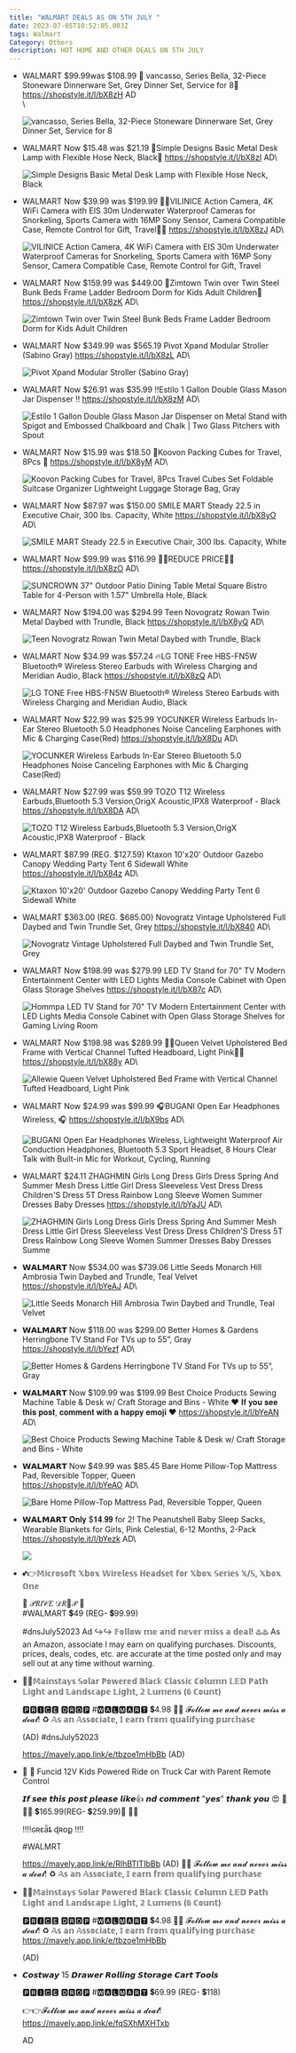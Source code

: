 ```yaml
---
title: "WALMART DEALS AS ON 5TH JULY "
date: 2023-07-05T10:52:05.003Z
tags: Walmart
Category: Others
description: HOT HOME AND OTHER DEALS ON 5TH JULY
---
```

* WALMART
  $99.99was $108.99 
  🎀 vancasso, Series Bella, 32-Piece Stoneware Dinnerware Set, Grey Dinner Set, Service for 8🎀
  https://shopstyle.it/l/bX8zH
  AD\
  \

  ![vancasso, Series Bella, 32-Piece Stoneware Dinnerware Set, Grey Dinner Set, Service for 8](https://i5.walmartimages.com/asr/3764b0a0-fba9-42e2-97ba-793c983262d7.06ba8d3ad3927f5f38edf9af5d9122eb.jpeg?odnHeight=612&odnWidth=612&odnBg=FFFFFF)
* WALMART
  Now $15.48 was $21.19
  🌟Simple Designs Basic Metal Desk Lamp with Flexible Hose Neck, Black🌟
  https://shopstyle.it/l/bX8zI
  AD\

  ![Simple Designs Basic Metal Desk Lamp with Flexible Hose Neck, Black](https://i5.walmartimages.com/asr/edd4af55-2aef-41d6-9968-ad216add34c2.11a4c2ac75298fffda43656ffc379687.jpeg?odnHeight=2000&odnWidth=2000&odnBg=FFFFFF)
* WALMART
  Now $39.99 was $199.99
  📸📸VILINICE Action Camera, 4K WiFi Camera with EIS 30m Underwater Waterproof Cameras for Snorkeling, Sports Camera with 16MP Sony Sensor, Camera Compatible Case, Remote Control for Gift, Travel📸📸 https://shopstyle.it/l/bX8zJ
  AD\

  ![VILINICE Action Camera, 4K WiFi Camera with EIS 30m Underwater Waterproof Cameras for Snorkeling, Sports Camera with 16MP Sony Sensor, Camera Compatible Case, Remote Control for Gift, Travel](https://i5.walmartimages.com/asr/171735f5-54fd-4c35-b1e9-5a3ca30e89b3.588032b0d3eb21f83bb223b4cbf753af.jpeg?odnHeight=2000&odnWidth=2000&odnBg=FFFFFF)
* WALMART
  Now $159.99 was $449.00
  🌟Zimtown Twin over Twin Steel Bunk Beds Frame Ladder Bedroom Dorm for Kids Adult Children🌟
  https://shopstyle.it/l/bX8zK
  AD\

  ![Zimtown Twin over Twin Steel Bunk Beds Frame Ladder Bedroom Dorm for Kids Adult Children](https://i5.walmartimages.com/asr/ea0e3bf8-c267-4b13-a98f-8024c08080bc.30ddc6aae14b3cfd23d02536d21e3c00.jpeg?odnHeight=2000&odnWidth=2000&odnBg=FFFFFF)
* WALMART
  Now $349.99 was $565.19
  Pivot Xpand Modular Stroller (Sabino Gray)
  https://shopstyle.it/l/bX8zL
  AD\

  ![Pivot Xpand Modular Stroller (Sabino Gray)](https://i5.walmartimages.com/asr/0c42e68c-60d4-413c-bb98-2b63a524aba1.a1df93212726159855afa77f705548a8.jpeg?odnHeight=2000&odnWidth=2000&odnBg=FFFFFF)
* WALMART
  Now $26.91 was $35.99
  ‼️Estilo 1 Gallon Double Glass Mason Jar Dispenser ‼️ https://shopstyle.it/l/bX8zM
  AD\

  ![Estilo 1 Gallon Double Glass Mason Jar Dispenser on Metal Stand with Spigot and Embossed Chalkboard and Chalk | Two Glass Pitchers with Spout](https://i5.walmartimages.com/asr/80224359-be88-4dda-b63a-8ff83c76d81f.06a0433b5497978c0124b1fbcde43058.jpeg?odnHeight=2000&odnWidth=2000&odnBg=FFFFFF)
* WALMART
  Now $15.99 was $18.50
  🎀Koovon Packing Cubes for Travel, 8Pcs 🎀
  https://shopstyle.it/l/bX8yM
  AD\

  ![Koovon Packing Cubes for Travel, 8Pcs Travel Cubes Set Foldable Suitcase Organizer Lightweight Luggage Storage Bag, Gray](https://i5.walmartimages.com/asr/824e8cb9-fdd7-472f-9dd3-b2aa054eb60b.87e6234a132ec00bff97edc9d3bc5d0c.jpeg?odnHeight=2000&odnWidth=2000&odnBg=FFFFFF)
* WALMART
  Now $87.97 was $150.00
  SMILE MART Steady 22.5 in Executive Chair, 300 lbs. Capacity, White
  https://shopstyle.it/l/bX8yO
  AD\

  ![SMILE MART Steady 22.5 in Executive Chair, 300 lbs. Capacity, White](https://i5.walmartimages.com/asr/a6670aba-b2af-4ee3-8945-67434d1b1f5b.e7fbb86898116e7f41bfd3f6e2947b18.png?odnHeight=2000&odnWidth=2000&odnBg=FFFFFF)
* WALMART
  Now $99.99 was $116.99
  🌟😍REDUCE PRICE🥰🌟
  https://shopstyle.it/l/bX8zO
  AD\

  ![SUNCROWN 37" Outdoor Patio Dining Table Metal Square Bistro Table for 4-Person with 1.57" Umbrella Hole, Black](https://i5.walmartimages.com/asr/18269ce3-c60a-4153-aa38-740dd6051e76.0f0e2cde0142588ac0de841a68845bfc.jpeg?odnHeight=2000&odnWidth=2000&odnBg=FFFFFF)
* WALMART
  Now $194.00 was $294.99
  Teen Novogratz Rowan Twin Metal Daybed with Trundle, Black
  https://shopstyle.it/l/bX8yQ
  AD\

  ![Teen Novogratz Rowan Twin Metal Daybed with Trundle, Black](https://i5.walmartimages.com/asr/0de24373-e3ef-48d7-a079-0a2431aadc9b.e4ab750f6fa3d7666526125e1843e9bb.jpeg?odnHeight=2000&odnWidth=2000&odnBg=FFFFFF)
* WALMART
  Now $34.99 was $57.24
  🔥LG TONE Free HBS-FN5W Bluetooth® Wireless Stereo Earbuds with Wireless Charging and Meridian Audio, Black 
  https://shopstyle.it/l/bX8zQ
  AD\

  ![LG TONE Free HBS-FN5W Bluetooth® Wireless Stereo Earbuds with Wireless Charging and Meridian Audio, Black](https://i5.walmartimages.com/asr/c5b07c17-bc2e-4356-bd54-ca5a1c80809a.e4db2170f9f50e8719ab54f31623fc0e.jpeg?odnHeight=2000&odnWidth=2000&odnBg=FFFFFF)
* WALMART
  Now $22.99 was $25.99
  YOCUNKER Wireless Earbuds In-Ear Stereo Bluetooth 5.0 Headphones Noise Canceling Earphones with Mic & Charging Case(Red) https://shopstyle.it/l/bX8Du
  AD\

  ![YOCUNKER Wireless Earbuds In-Ear Stereo Bluetooth 5.0 Headphones Noise Canceling Earphones with Mic & Charging Case(Red)](https://i5.walmartimages.com/asr/f77f3fd7-b54a-4c67-92df-adca66568401.395c8d6f4067e81bede09738b5092bc8.jpeg?odnHeight=2000&odnWidth=2000&odnBg=FFFFFF)
* WALMART
  Now $27.99 was $59.99
  TOZO T12 Wireless Earbuds,Bluetooth 5.3 Version,OrigX Acoustic,IPX8 Waterproof - Black
   https://shopstyle.it/l/bX8DA
  AD\

  ![TOZO T12 Wireless Earbuds,Bluetooth 5.3 Version,OrigX Acoustic,IPX8 Waterproof - Black](https://i5.walmartimages.com/asr/f85d7ed9-cd78-4d55-a516-8aa7fb838e84.c99912a43a918371f4e80be26a56cd2d.jpeg?odnHeight=2000&odnWidth=2000&odnBg=FFFFFF)
* WALMART
  $87.99 (REG. $127.59)
  Ktaxon 10'x20' Outdoor Gazebo Canopy Wedding Party Tent 6 Sidewall White
  https://shopstyle.it/l/bX84z
  AD\

  ![Ktaxon 10'x20' Outdoor Gazebo Canopy Wedding Party Tent 6 Sidewall White](https://i5.walmartimages.com/asr/4d0d8936-ff3d-4f4a-b0c9-7a3945b1c4c9.43c262c2682e20044edebf1957d6f9d1.jpeg?odnHeight=2000&odnWidth=2000&odnBg=FFFFFF)
* WALMART
  $363.00 (REG. $685.00)
  Novogratz Vintage Upholstered Full Daybed and Twin Trundle Set, Grey
  https://shopstyle.it/l/bX840
  AD\

  ![Novogratz Vintage Upholstered Full Daybed and Twin Trundle Set, Grey](https://i5.walmartimages.com/asr/7db5a4f1-52a2-4ce4-8a63-15354fbf9ef6_1.569e7daaf1c21c9d77dccddb4524922f.jpeg?odnHeight=2000&odnWidth=2000&odnBg=FFFFFF)
* WALMART
  Now $198.99 was $279.99 
  LED TV Stand for 70" TV Modern Entertainment Center with LED Lights Media Console Cabinet with Open Glass Storage Shelves
  https://shopstyle.it/l/bX87c
  AD\

  ![Hommpa LED TV Stand for 70" TV Modern Entertainment Center with LED Lights Media Console Cabinet with Open Glass Storage Shelves for Gaming Living Room](https://i5.walmartimages.com/asr/6f8f3b0e-0113-45a5-adf2-e57a46712598.afc8edc48535670b761d02bc2e481025.jpeg?odnHeight=2000&odnWidth=2000&odnBg=FFFFFF)
* WALMART
  Now $198.98 was $289.99 
  💝💝Queen Velvet Upholstered Bed Frame with Vertical Channel Tufted Headboard, Light Pink💝💝
  https://shopstyle.it/l/bX88y
  AD\

  ![Allewie Queen Velvet Upholstered Bed Frame with Vertical Channel Tufted Headboard, Light Pink](https://i5.walmartimages.com/asr/6453ef75-2831-45d4-bcee-0345c5f348d9.e25cdb7396b191ff7950d66830252d66.jpeg?odnHeight=2000&odnWidth=2000&odnBg=FFFFFF)
* WALMART
  Now $24.99 was $99.99
  🎧BUGANI Open Ear Headphones Wireless, 🎧
   https://shopstyle.it/l/bX9bs
  AD\

  ![BUGANI Open Ear Headphones Wireless, Lightweight Waterproof Air Conduction Headphones, Bluetooth 5.3 Sport Headset, 8 Hours Clear Talk with Built-in Mic for Workout, Cycling, Running](https://i5.walmartimages.com/asr/62c30465-7718-42ff-ad82-ef93987ad91c.9650302dd8b8e41204cd5e5615e2b0f5.jpeg?odnHeight=612&odnWidth=612&odnBg=FFFFFF)
* WALMART
  $24.11
  ZHAGHMIN Girls Long Dress Girls Dress Spring And Summer Mesh Dress Little Girl Dress Sleeveless Vest Dress Dress Children'S Dress 5T Dress Rainbow Long Sleeve Women Summer Dresses Baby Dresses 
  https://shopstyle.it/l/bYaJU
  AD\

  ![ZHAGHMIN Girls Long Dress Girls Dress Spring And Summer Mesh Dress Little Girl Dress Sleeveless Vest Dress Dress Children'S Dress 5T Dress Rainbow Long Sleeve Women Summer Dresses Baby Dresses Summe](https://i5.walmartimages.com/asr/96215133-0191-40d4-b743-e8ef9556905c.3263346574ed7f886f872faf4e05d15a.jpeg?odnHeight=711&odnWidth=711&odnBg=FFFFFF&odnDynImageQuality=85)
* 𝗪𝗔𝗟𝗠𝗔𝗥𝗧
  Now $534.00 was $739.06
  Little Seeds Monarch Hill Ambrosia Twin Daybed and Trundle, Teal Velvet\
  https://shopstyle.it/l/bYeAJ
  AD\

  ![Little Seeds Monarch Hill Ambrosia Twin Daybed and Trundle, Teal Velvet](https://i5.walmartimages.com/asr/7cc32f42-568d-4cc4-a3c8-3233f38cf400.27bce18c1fdc95ec11f8f75e14a127e9.jpeg?odnHeight=2000&odnWidth=2000&odnBg=FFFFFF)
* 𝗪𝗔𝗟𝗠𝗔𝗥𝗧
  Now $118.00 was $299.00
  Better Homes & Gardens Herringbone TV Stand For TVs up to 55”, Gray\
  https://shopstyle.it/l/bYezf
  AD\

  ![Better Homes & Gardens Herringbone TV Stand For TVs up to 55”, Gray](https://i5.walmartimages.com/asr/d6e89c5d-51db-4248-8196-369a8f6e7398_1.8102bcfdf45af07eab485988bbdd0c67.jpeg?odnHeight=612&odnWidth=612&odnBg=FFFFFF)
* 𝗪𝗔𝗟𝗠𝗔𝗥𝗧
  Now $109.99 was $199.99
  Best Choice Products Sewing Machine Table & Desk w/ Craft Storage and Bins - White
  ❤️ 𝐈𝐟 𝐲𝐨𝐮 𝐬𝐞𝐞 𝐭𝐡𝐢𝐬 𝐩𝐨𝐬𝐭, 𝐜𝐨𝐦𝐦𝐞𝐧𝐭 𝐰𝐢𝐭𝐡 𝐚 𝐡𝐚𝐩𝐩𝐲 𝐞𝐦𝐨𝐣𝐢 ❤️
  https://shopstyle.it/l/bYeAN
  AD\

  ![Best Choice Products Sewing Machine Table & Desk w/ Craft Storage and Bins - White](https://i5.walmartimages.com/asr/d75ca2b1-7475-4aae-9681-75f703a83049.0a9b750caf57843b2d45511c757622a0.jpeg?odnHeight=2000&odnWidth=2000&odnBg=FFFFFF)
* 𝗪𝗔𝗟𝗠𝗔𝗥𝗧
  Now $49.99 was $85.45
  Bare Home Pillow-Top Mattress Pad, Reversible Topper, Queen\
  https://shopstyle.it/l/bYeAO
  AD\

  ![Bare Home Pillow-Top Mattress Pad, Reversible Topper, Queen](https://i5.walmartimages.com/asr/03d6e669-d04f-4801-863e-534051384a7e.c3eedbbade07c84af9d79aeee62b59af.jpeg?odnHeight=612&odnWidth=612&odnBg=FFFFFF)
* 𝗪𝗔𝗟𝗠𝗔𝗥𝗧
  𝐎𝐧𝐥𝐲 $𝟏𝟒.𝟗𝟗 for 2!
  The Peanutshell Baby Sleep Sacks, Wearable Blankets for Girls, Pink Celestial, 6-12 Months, 2-Pack\
  https://shopstyle.it/l/bYezk
  AD\

  ![](https://i5.walmartimages.com/asr/ef3dc534-9a7e-412b-afae-28218a448bf9.b48ce8af56d662c1f8ef75f73dffda6c.jpeg?odnHeight=2000&odnWidth=2000&odnBg=FFFFFF)
* 💕👉𝕄𝕚𝕔𝕣𝕠𝕤𝕠𝕗𝕥 𝕏𝕓𝕠𝕩 𝕎𝕚𝕣𝕖𝕝𝕖𝕤𝕤 ℍ𝕖𝕒𝕕𝕤𝕖𝕥 𝕗𝕠𝕣 𝕏𝕓𝕠𝕩 𝕊𝕖𝕣𝕚𝕖𝕤 𝕏/𝕊, 𝕏𝕓𝕠𝕩 𝕆𝕟𝕖

  🎀  𝒫𝑅𝐼𝒞𝐸 𝒟𝑅🌸𝒫  🎀\
  #WALMART 💲49 (REG- 💲99.99)

  \#dnsJuly52023 Ad 
  ↪️↪️ 𝔽𝕠𝕝𝕝𝕠𝕨 𝕞𝕖 𝕒𝕟𝕕 𝕟𝕖𝕧𝕖𝕣 𝕞𝕚𝕤𝕤 𝕒 𝕕𝕖𝕒𝕝! 
  ♨️♨️ As an Amazon,  associate I may earn on qualifying purchases.  Discounts, prices, deals, codes, etc. are accurate at the time posted only and may sell out at any time without warning.
* 🚨🚨𝕄𝕒𝕚𝕟𝕤𝕥𝕒𝕪𝕤 𝕊𝕠𝕝𝕒𝕣 ℙ𝕠𝕨𝕖𝕣𝕖𝕕 𝔹𝕝𝕒𝕔𝕜 ℂ𝕝𝕒𝕤𝕤𝕚𝕔 ℂ𝕠𝕝𝕦𝕞𝕟 𝕃𝔼𝔻 ℙ𝕒𝕥𝕙 𝕃𝕚𝕘𝕙𝕥 𝕒𝕟𝕕 𝕃𝕒𝕟𝕕𝕤𝕔𝕒𝕡𝕖 𝕃𝕚𝕘𝕙𝕥, 𝟚 𝕃𝕦𝕞𝕖𝕟𝕤 (𝟞 ℂ𝕠𝕦𝕟𝕥)

  🅿🆁🅸🅲🅴 🅳🆁🅾🅿 
   #🆆🅰🅻🅼🅰🆁🆃  💲4.98 
  🎯🎯 𝓕𝓸𝓵𝓵𝓸𝔀 𝓶𝓮 𝓪𝓷𝓭 𝓷𝓮𝓿𝓮𝓻 𝓶𝓲𝓼𝓼 𝓪 𝓭𝓮𝓪𝓵! 
  ♻️ 𝔸𝕤 𝕒𝕟 𝔸𝕤𝕤𝕠𝕔𝕚𝕒𝕥𝕖, 𝕀 𝕖𝕒𝕣𝕟 𝕗𝕣𝕠𝕞 𝕢𝕦𝕒𝕝𝕚𝕗𝕪𝕚𝕟𝕘 𝕡𝕦𝕣𝕔𝕙𝕒𝕤𝕖

  (AD) #dnsJuly52023

  https://mavely.app.link/e/tbzoe1mHbBb
  (AD)
* 🚗 🚗 Funcid 12V Kids Powered Ride on Truck Car with Parent Remote Control

   𝙄𝙛 𝙨𝙚𝙚 𝙩𝙝𝙞𝙨 𝙥𝙤𝙨𝙩 𝙥𝙡𝙚𝙖𝙨𝙚 𝙡𝙞𝙠𝙚👍 𝙣𝙙 𝙘𝙤𝙢𝙢𝙚𝙣𝙩 "𝙮𝙚𝙨" 𝙩𝙝𝙖𝙣𝙠 𝙮𝙤𝙪 😍
  🌺🍄🦋  💲165.99(REG- 💲259.99)🦋 🍄🌺

  ‼️‼️ɢʀɛǟȶ ɖʀօք ‼️‼️

  \#WALMRT 

  https://mavely.app.link/e/RlhBTITIbBb
  (AD)
  🎯🎯 𝓕𝓸𝓵𝓵𝓸𝔀 𝓶𝓮 𝓪𝓷𝓭 𝓷𝓮𝓿𝓮𝓻 𝓶𝓲𝓼𝓼 𝓪 𝓭𝓮𝓪𝓵! 
  ♻️ 𝔸𝕤 𝕒𝕟 𝔸𝕤𝕤𝕠𝕔𝕚𝕒𝕥𝕖, 𝕀 𝕖𝕒𝕣𝕟 𝕗𝕣𝕠𝕞 𝕢𝕦𝕒𝕝𝕚𝕗𝕪𝕚𝕟𝕘 𝕡𝕦𝕣𝕔𝕙𝕒𝕤𝕖
* 🚨🚨𝕄𝕒𝕚𝕟𝕤𝕥𝕒𝕪𝕤 𝕊𝕠𝕝𝕒𝕣 ℙ𝕠𝕨𝕖𝕣𝕖𝕕 𝔹𝕝𝕒𝕔𝕜 ℂ𝕝𝕒𝕤𝕤𝕚𝕔 ℂ𝕠𝕝𝕦𝕞𝕟 𝕃𝔼𝔻 ℙ𝕒𝕥𝕙 𝕃𝕚𝕘𝕙𝕥 𝕒𝕟𝕕 𝕃𝕒𝕟𝕕𝕤𝕔𝕒𝕡𝕖 𝕃𝕚𝕘𝕙𝕥, 𝟚 𝕃𝕦𝕞𝕖𝕟𝕤 (𝟞 ℂ𝕠𝕦𝕟𝕥)

  🅿🆁🅸🅲🅴 🅳🆁🅾🅿 
   #🆆🅰🅻🅼🅰🆁🆃  💲4.98 
  🎯🎯 𝓕𝓸𝓵𝓵𝓸𝔀 𝓶𝓮 𝓪𝓷𝓭 𝓷𝓮𝓿𝓮𝓻 𝓶𝓲𝓼𝓼 𝓪 𝓭𝓮𝓪𝓵! 
  ♻️ 𝔸𝕤 𝕒𝕟 𝔸𝕤𝕤𝕠𝕔𝕚𝕒𝕥𝕖, 𝕀 𝕖𝕒𝕣𝕟 𝕗𝕣𝕠𝕞 𝕢𝕦𝕒𝕝𝕚𝕗𝕪𝕚𝕟𝕘 𝕡𝕦𝕣𝕔𝕙𝕒𝕤𝕖
  https://mavely.app.link/e/tbzoe1mHbBb

  (AD)
* 𝘾𝙤𝙨𝙩𝙬𝙖𝙮 15 𝘿𝙧𝙖𝙬𝙚𝙧 𝙍𝙤𝙡𝙡𝙞𝙣𝙜 𝙎𝙩𝙤𝙧𝙖𝙜𝙚 𝘾𝙖𝙧𝙩 𝙏𝙤𝙤𝙡𝙨

  🅿🆁🅸🅲🅴 🅳🆁🅾🅿 
   #🆆🅰🅻🅼🅰🆁🆃 💲69.99 (REG- 💲118)

  👉👉𝓕𝓸𝓵𝓵𝓸𝔀 𝓶𝓮 𝓪𝓷𝓭 𝓷𝓮𝓿𝓮𝓻 𝓶𝓲𝓼𝓼 𝓪 𝓭𝓮𝓪𝓵! 
  https://mavely.app.link/e/fqSXhMXHTxb

  AD
